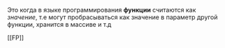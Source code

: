 Это когда в языке программирования **функции** считаются как *значение*, т.е могут пробрасываться как значение в параметр другой функции, хранится в массиве и т.д

[[FP]]
